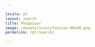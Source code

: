 ```yaml
---

locale: pt
layout: search 
title: Pesquisar
image: /assets/icons/favicon-96x96.png
permalink: /pt/search/

---
```

